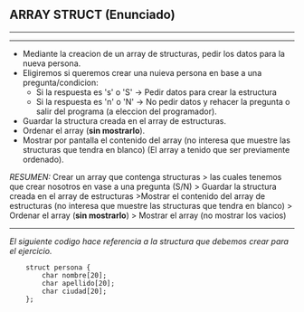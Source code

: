 ## ARRAY STRUCT (Enunciado)
---
---

+ Mediante la creacion de un array de structuras, pedir los datos para la nueva persona.
+ Eligiremos si queremos crear una nuieva persona en base a una pregunta/condicion: 
	+ Si la respuesta es 's' o 'S' -> Pedir datos para crear la estructura
	+ Si la respuesta es 'n' o 'N' -> No pedir datos y rehacer la pregunta o salir del programa (a eleccion del programador).
+ Guardar la structura creada en el array de estructuras.
+ Ordenar el array (**sin mostrarlo**).
+ Mostrar por pantalla el contenido del array (no interesa que muestre las structuras que tendra en blanco) (El array a tenido que ser previamente ordenado).

_RESUMEN:_ Crear un array que contenga structuras > las cuales tenemos que crear nosotros en vase a una pregunta (S/N) > Guardar la structura creada en el array de estructuras >Mostrar el contenido del array de estructuras (no interesa que muestre las structuras que tendra en blanco) > Ordenar el array (**sin mostrarlo**) > Mostrar el array (no mostrar los vacios)

---

_El siguiente codigo hace referencia a la structura que debemos crear para el ejercicio._
```
	struct persona {
		char nombre[20];
		char apellido[20];
		char ciudad[20];
	};
```
